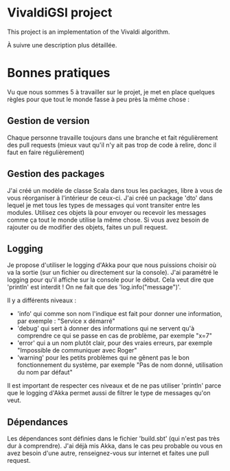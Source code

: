 VivaldiGSI project
===========================

This project is an implementation of the Vivaldi algorithm.

À suivre une description plus détaillée.

Bonnes pratiques
================

Vu que nous sommes 5 à travailler sur le projet, je met en place quelques règles pour que tout le monde fasse à peu près la même chose :

Gestion de version
------------------
Chaque personne travaille toujours dans une branche et fait régulièrement des pull requests (mieux vaut qu'il n'y ait pas trop de code à relire, donc il faut en faire régulièrement)

Gestion des packages
--------------------
J'ai créé un modèle de classe Scala dans tous les packages, libre à vous de vous réorganiser à l'intérieur de ceux-ci. J'ai créé un package 'dto' dans lequel je met tous les types de messages qui vont
transiter entre les modules. Utilisez ces objets là pour envoyer ou recevoir les messages comme ça tout le monde utilise la même chose.
Si vous avez besoin de rajouter ou de modifier des objets, faites un pull request.

Logging
-------
Je propose d'utiliser le logging d'Akka pour que nous puissions choisir où va la sortie (sur un fichier ou directement sur la console).
J'ai paramétré le logging pour qu'il affiche sur la console pour le début.
Cela veut dire que 'println' est interdit ! On ne fait que des 'log.info("message")'.

Il y a différents niveaux :
* 'info' qui comme son nom l'indique est fait pour donner une information, par exemple : "Service x démarré"
* 'debug' qui sert à donner des informations qui ne servent qu'à comprendre ce qui se passe en cas de problème, par exemple "x=7"
* 'error' qui a un nom plutôt clair, pour des vraies erreurs, par exemple "Impossible de communiquer avec Roger"
* 'warning' pour les petits problèmes qui ne gênent pas le bon fonctionnement du système, par exemple "Pas de nom donné, utilisation du nom par défaut"

Il est important de respecter ces niveaux et de ne pas utiliser  'println' parce que le logging d'Akka permet aussi de filtrer le type de messages qu'on veut.

Dépendances
-----------
Les dépendances sont définies dans le fichier 'build.sbt' (qui n'est pas très dur à comprendre). J'ai déjà mis Akka, dans le cas peu probable ou vous en avez besoin d'une autre,
renseignez-vous sur internet et faites une pull request.
